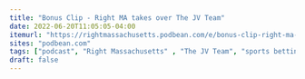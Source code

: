 ```yaml
---
title: "Bonus Clip - Right MA takes over The JV Team"
date: 2022-06-20T11:05:05-04:00
itemurl: "https://rightmassachusetts.podbean.com/e/bonus-clip-right-ma-takes-over-the-jv-team/"
sites: "podbean.com"
tags: ["podcast", "Right Massachusetts" , "The JV Team", "sports betting"]
draft: false
---
```


